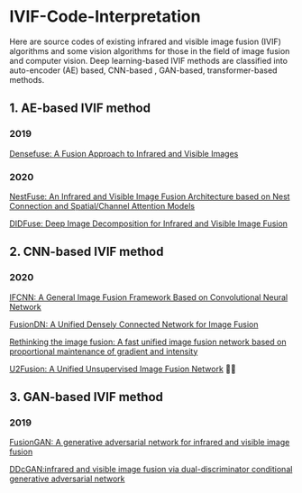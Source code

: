 # IVIF-Code-Interpretation
Here are source codes of existing infrared and visible image fusion (IVIF) algorithms and some vision algorithms for those in the field of image fusion and computer vision.
Deep learning-based IVIF methods are classified into auto-encoder (AE) based, CNN-based , GAN-based, transformer-based methods.

## 1. AE-based IVIF method
### 2019
[Densefuse: A Fusion Approach to Infrared and Visible Images](https://github.com/hli1221/imagefusion_densefuse)
### 2020
[NestFuse: An Infrared and Visible Image Fusion Architecture based on Nest Connection and Spatial/Channel Attention Models](https://github.com/hli1221/imagefusion-nestfuse)

[DIDFuse: Deep Image Decomposition for Infrared and Visible Image Fusion](https://github.com/Zhaozixiang1228/IVIF-DIDFuse)


## 2. CNN-based IVIF method
### 2020
[IFCNN: A General Image Fusion Framework Based on Convolutional Neural Network](https://github.com/uzeful/IFCNN)

[FusionDN: A Unified Densely Connected Network for Image Fusion](https://github.com/hanna-xu/FusionDN)

[Rethinking the image fusion: A fast unified image fusion network based on proportional maintenance of gradient and intensity](https://github.com/HaoZhang1018/PMGI_AAAI2020)

[U2Fusion: A Unified Unsupervised Image Fusion Network](https://github.com/hanna-xu/U2Fusion) 🤗🤗


## 3. GAN-based IVIF method
### 2019
[FusionGAN: A generative adversarial network for infrared and visible image fusion](https://github.com/jiayi-ma/FusionGAN)

[DDcGAN:infrared and visible image fusion via dual-discriminator conditional generative adversarial network](https://github.com/hanna-xu/DDcGAN)
